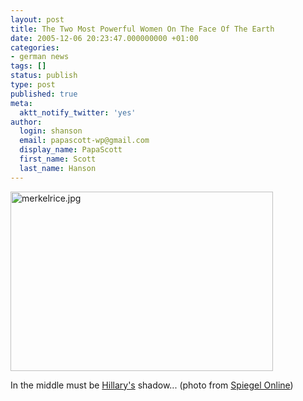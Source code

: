 ```yaml
---
layout: post
title: The Two Most Powerful Women On The Face Of The Earth
date: 2005-12-06 20:23:47.000000000 +01:00
categories:
- german news
tags: []
status: publish
type: post
published: true
meta:
  aktt_notify_twitter: 'yes'
author:
  login: shanson
  email: papascott-wp@gmail.com
  display_name: PapaScott
  first_name: Scott
  last_name: Hanson
---
```

<p><img src="https://www.papascott.de/wordpress/wp-content/uploads/2005/12/merkelrice.jpg" border="0" height="287" width="420" alt="merkelrice.jpg" /></p>
<p>In the middle must be <a href="http://clinton.senate.gov/">Hillary's</a> shadow... (photo from <a href="http://www.spiegel.de/politik/deutschland/0,1518,grossbild-551176-388942,00.html">Spiegel Online</a>)</p>
